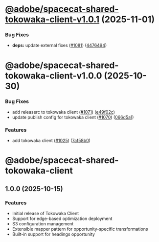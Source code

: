 # [@adobe/spacecat-shared-tokowaka-client-v1.0.1](https://github.com/adobe/spacecat-shared/compare/@adobe/spacecat-shared-tokowaka-client-v1.0.0...@adobe/spacecat-shared-tokowaka-client-v1.0.1) (2025-11-01)


### Bug Fixes

* **deps:** update external fixes ([#1081](https://github.com/adobe/spacecat-shared/issues/1081)) ([4476494](https://github.com/adobe/spacecat-shared/commit/44764944350f9344d0ca5e2af5a2161cc7470899))

# @adobe/spacecat-shared-tokowaka-client-v1.0.0 (2025-10-30)


### Bug Fixes

* add releaserc to tokowaka client ([#1071](https://github.com/adobe/spacecat-shared/issues/1071)) ([e49f02c](https://github.com/adobe/spacecat-shared/commit/e49f02ce455868f1035bce4f87553a2b82ad7d68))
* update publish config for tokowaka client ([#1070](https://github.com/adobe/spacecat-shared/issues/1070)) ([066d5a1](https://github.com/adobe/spacecat-shared/commit/066d5a1c00848323c2828041004c0959ca015890))


### Features

* add tokowaka client ([#1025](https://github.com/adobe/spacecat-shared/issues/1025)) ([7af58b0](https://github.com/adobe/spacecat-shared/commit/7af58b03ef341c32b35a6614365024af6a636a56))

# @adobe/spacecat-shared-tokowaka-client

## 1.0.0 (2025-10-15)

### Features

* Initial release of Tokowaka Client
* Support for edge-based optimization deployment
* S3 configuration management
* Extensible mapper pattern for opportunity-specific transformations
* Built-in support for headings opportunity
